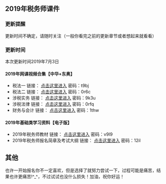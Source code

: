 ## 2019年税务师课件
### 更新提醒
更新时间不确定，请随时关注（一般你看完之前的更新章节或者想起来就看看）

### 更新时间
本次更新时间2019年7月3日

#### 2019年网课视频合集【中华+东奥】
- 税法一     	链接： [点击这里进入](https://pan.baidu.com/s/10pwoQepsNKQ6efTWHsrnwg "点击呀你") 密码：t9bj
- 税法二	      链接： [点击这里进入](https://pan.baidu.com/s/1lSJRZpEinAhIRQFhBz627Q "点击呀你") 密码：0r6c
- 涉税实务 	   链接： [点击这里进入](https://pan.baidu.com/s/1ED0EWEXVkQcGmz0JlMcf8w "点击呀你") 密码：9k3u
- 涉税法律	   链接： [点击这里进入](https://pan.baidu.com/s/1XwCMUalbiMHgxaFySZhX5w "点击呀你") 密码：0rfq
- 财务与会计	  链接： [点击这里进入](https://pan.baidu.com/s/1EQa3N6MNEB_JBTU1aYtCHg "点击呀你") 密码：1thw

#### 2019年基础类学习资料【电子版】
- 2019年税务师教材   链接： [点击这里进入](https://pan.baidu.com/s/1bHk7oWMcDWiFNRHcd3Ep3A "点击呀你") 密码：v9l9
- 2019年税务师报名简章及考试大纲   链接： [点击这里进入](https://pan.baidu.com/s/16iM8d3cWCWJcmcJgoyk0qw "点击呀你") 密码：12il 

## 其他
也许一开始报名你不一定喜欢，但是选择了就努力尝试一下，过程可能是痛苦，结果也许更痛苦!^_^，不过试试也没什么损失！加油，祝你好运！



